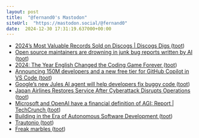 ```yaml
---
layout: post
title:  "@fernand0's Mastodon"
siteUrl:  "https://mastodon.social/@fernand0"
date:  2024-12-30 17:31:19.637000+00:00
---
```

*  [2024’s Most Valuable Records Sold on Discogs \| Discogs Digs  ](https://www.discogs.com/digs/collecting/the-most-valuable-releases-sold-on-discogs-in-2024/) ([toot](https://mastodon.social/@fernand0/113742962991819908))
*  [Open source maintainers are drowning in junk bug reports written by AI ](https://www.theregister.com/2024/12/10/ai_slop_bug_reports/?td=rt-3) ([toot](https://mastodon.social/@fernand0/113742683740112361))
*  [2024: The Year English Changed the Coding Game Forever ](https://analyticsindiamag.com/ai-trends/2024-the-year-english-changed-the-coding-game-forever) ([toot](https://mastodon.social/@fernand0/113742526258568761))
*  [Announcing 150M developers and a new free tier for GitHub Copilot in VS Code ](https://github.blog/news-insights/product-news/github-copilot-in-vscode-free) ([toot](https://mastodon.social/@fernand0/113741721687228832))
*  [Google’s new Jules AI agent will help developers fix buggy code ](https://www.theverge.com/2024/12/11/24318628/jules-google-ai-coding-agent-gemini-2-0-announcemen) ([toot](https://mastodon.social/@fernand0/113741505381824456))
*  [Japan Airlines Restores Service After Cyberattack Disrupts Operations  ](https://aviationsourcenews.com/japan-airlines-restores-service-after-cyberattack-disrupts-operations/) ([toot](https://mastodon.social/@fernand0/113741229695823694))
*  [Microsoft and OpenAI have a financial definition of AGI: Report \| TechCrunch ](https://techcrunch.com/2024/12/26/microsoft-and-openai-have-a-financial-definition-of-agi-report) ([toot](https://mastodon.social/@fernand0/113741129260436937))
*  [Building in the Era of Autonomous Software Development ](https://backchannel.org/blog/autonomous-softwar) ([toot](https://mastodon.social/@fernand0/113740135508474268))
*  [Trautonio ](https://www.flickr.com/photos/fernand0/54205649178) ([toot](https://mastodon.social/@fernand0/113740128347855427))
*  [Freak marbles ](https://avecesunafoto.wordpress.com/2024/12/29/freak-marbles) ([toot](https://mastodon.social/@fernand0/113739400382363296))
